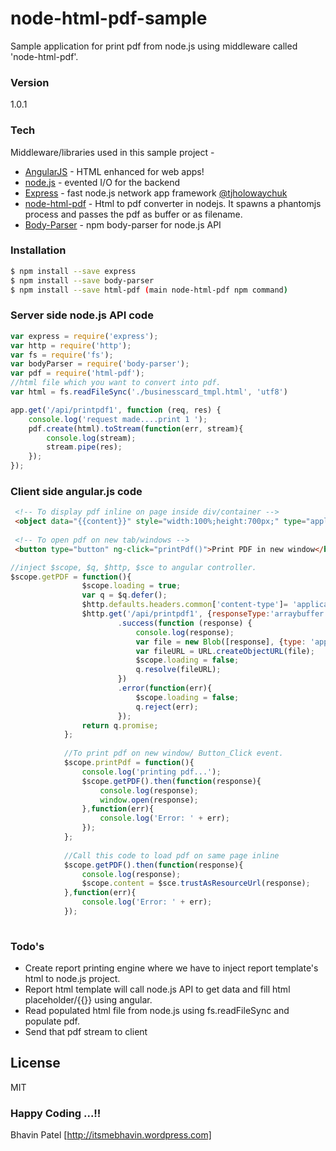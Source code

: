 # node-html-pdf-sample  

Sample application for print pdf from node.js using middleware called 'node-html-pdf'. 

### Version
1.0.1

### Tech

Middleware/libraries used in this sample project - 

* [AngularJS] - HTML enhanced for web apps!
* [node.js] - evented I/O for the backend
* [Express] - fast node.js network app framework [@tjholowaychuk]
* [node-html-pdf] - Html to pdf converter in nodejs. It spawns a phantomjs process and passes the pdf as buffer or as filename.
* [Body-Parser] - npm body-parser for node.js API 

### Installation

```sh
$ npm install --save express
$ npm install --save body-parser
$ npm install --save html-pdf (main node-html-pdf npm command)
```

### Server side node.js API code

```Javascript
var express = require('express');
var http = require('http');
var fs = require('fs');
var bodyParser = require('body-parser');
var pdf = require('html-pdf');
//html file which you want to convert into pdf.
var html = fs.readFileSync('./businesscard_tmpl.html', 'utf8')

app.get('/api/printpdf1', function (req, res) {
    console.log('request made....print 1 ');
    pdf.create(html).toStream(function(err, stream){
        console.log(stream);
        stream.pipe(res);
    });
});
```

### Client side angular.js code
```html
 <!-- To display pdf inline on page inside div/container -->
 <object data="{{content}}" style="width:100%;height:700px;" type="application/pdf"></object>
 
 <!-- To open pdf on new tab/windows -->
 <button type="button" ng-click="printPdf()">Print PDF in new window</button>
```

```javascript
//inject $scope, $q, $http, $sce to angular controller.
$scope.getPDF = function(){
                $scope.loading = true;
                var q = $q.defer();
                $http.defaults.headers.common['content-type']= 'application/pdf';
                $http.get('/api/printpdf1', {responseType:'arraybuffer'})
                        .success(function (response) {
                            console.log(response);
                            var file = new Blob([response], {type: 'application/pdf'});
                            var fileURL = URL.createObjectURL(file);
                            $scope.loading = false;
                            q.resolve(fileURL);
                        })
                        .error(function(err){
                            $scope.loading = false;
                            q.reject(err);
                        });
                return q.promise;
            };
            
            //To print pdf on new window/ Button_Click event.
            $scope.printPdf = function(){
                console.log('printing pdf...');
                $scope.getPDF().then(function(response){
                    console.log(response);
                    window.open(response);
                },function(err){
                    console.log('Error: ' + err);
                });
            };
                
            //Call this code to load pdf on same page inline
            $scope.getPDF().then(function(response){
                console.log(response);
                $scope.content = $sce.trustAsResourceUrl(response);
            },function(err){
                console.log('Error: ' + err);
            });
            
```

### Todo's
- Create report printing engine where we have to inject report template's html to node.js project.
- Report html template will call node.js API to get data and fill html placeholder/{{}} using angular.
- Read populated html file from node.js using fs.readFileSync and populate pdf.
- Send that pdf stream to client

License
----

MIT

### Happy Coding ...!! 
Bhavin Patel
[http://itsmebhavin.wordpress.com]


[john gruber]:http://daringfireball.net/
[@thomasfuchs]:http://twitter.com/thomasfuchs
[1]:http://daringfireball.net/projects/markdown/
[marked]:https://github.com/chjj/marked
[Ace Editor]:http://ace.ajax.org
[node.js]:http://nodejs.org
[Twitter Bootstrap]:http://twitter.github.com/bootstrap/
[keymaster.js]:https://github.com/madrobby/keymaster
[jQuery]:http://jquery.com
[@tjholowaychuk]:http://twitter.com/tjholowaychuk
[express]:http://expressjs.com
[AngularJS]:http://angularjs.org
[Gulp]:http://gulpjs.com
[node-html-pdf]:https://github.com/marcbachmann/node-html-pdf
[Body-Parser]:https://github.com/expressjs/body-parser

